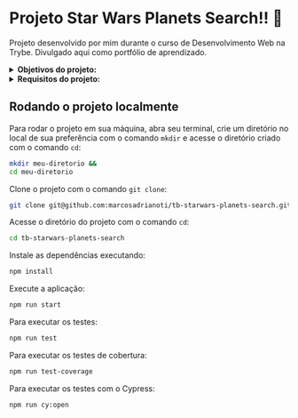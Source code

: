 # Projeto Star Wars Planets Search!! :telescope:
Projeto desenvolvido por mim durante o curso de Desenvolvimento Web na Trybe. Divulgado aqui como portfólio de aprendizado.

<details>
<summary><strong>Objetivos do projeto:</strong></summary>

  * Desenvolver uma lista com filtros de planetas do universo de Star Wars usando `Context API` e `Hooks` para controlar os estados globais.
  * Verificar se eu era capaz de:
    * Utilizar a `Context API` do `React` para gerenciar estado.
    * Utilizar o `React Hook useState`.
    * Utilizar o `React Hook useContext`.
    * Utilizar o `React Hook useEffect`.
    * Criar `React Hooks` customizados.
    * Escrever testes para garantir que sua aplicação possua uma boa cobertura de testes.
</details>
<details>
<summary><strong> Requisitos do projeto:</strong></summary>

  * Fazer uma requisição para o endpoint `/planets` da API de Star Wars e preencha uma tabela com os dados retornados, com exceção dos da coluna `residents`.
  * Criar um filtro de texto para a tabela.
  * Criar um filtro para valores numéricos.
  * Implementar múltiplos filtros numéricos.
  * Desenvolver testes para atingir 30% de cobertura total da aplicação.
  * Não utilizar filtros repetidos.
  * Apagar um filtro de valor numérico ao clicar no ícone de X de um dos filtros e apaguar todas filtragens numéricas simultaneamente ao clicar em outro botão de Remover todas filtragens.
  * Desenvolver testes para atingir 60% de cobertura total da aplicação.
  * Ordenar as colunas de forma ascendente ou descendente.
</details>
  
## Rodando o projeto localmente

Para rodar o projeto em sua máquina, abra seu terminal, crie um diretório no local de sua preferência com o comando `mkdir` e acesse o diretório criado com o comando `cd`:

```bash
mkdir meu-diretorio &&
cd meu-diretorio
```

Clone o projeto com o comando `git clone`:

```bash
git clone git@github.com:marcosadrianoti/tb-starwars-planets-search.git
```

Acesse o diretório do projeto com o comando `cd`:

```bash
cd tb-starwars-planets-search
```

Instale as dependências executando:

```bash
npm install
```

Execute a aplicação:

```bash
npm run start
```

Para executar os testes:

```bash
npm run test
```

Para executar os testes de cobertura:

```bash
npm run test-coverage
```
Para executar os testes com o Cypress:

```bash
npm run cy:open
```
